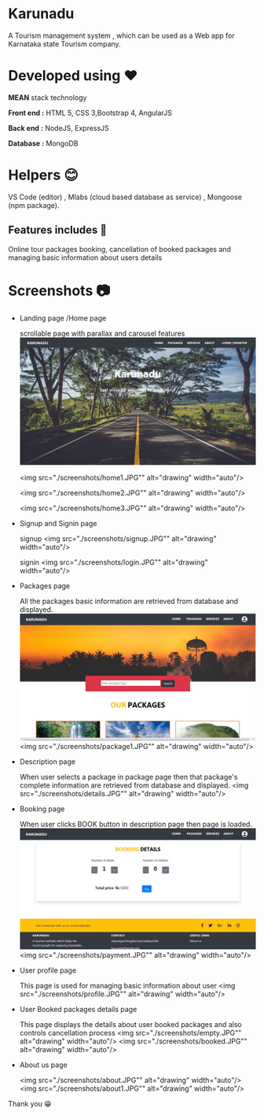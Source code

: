 # Karunadu
A Tourism management system , which can be used as a Web app for Karnataka state Tourism company.

# Developed using :hearts:

 **MEAN** stack technology
 
**Front end :** HTML 5, CSS 3,Bootstrap 4, AngularJS   

**Back end :** NodeJS, ExpressJS

**Database :** MongoDB 

# Helpers :blush:
VS Code (editor) , Mlabs (cloud based database as service) , Mongoose (npm package).


## Features includes :muscle: 
Online tour packages booking, cancellation of booked packages and managing basic information about users details

# Screenshots :camera:
* Landing page /Home page

   scrollable page with parallax and carousel features
  <img src="./screenshots/home.JPG" alt="drawing"   width="auto" /> 
  
  <img src="./screenshots/home1.JPG"" alt="drawing"  width="auto"/>
 
  <img src="./screenshots/home2.JPG"" alt="drawing"  width="auto"/> 
 
  <img src="./screenshots/home3.JPG"" alt="drawing"  width="auto"/>

* Signup and Signin page

  signup
  <img src="./screenshots/signup.JPG"" alt="drawing"  width="auto"/>

  signin
  <img src="./screenshots/login.JPG"" alt="drawing"  width="auto"/>


* Packages page

  All the packages basic information are retrieved from database and displayed. 
  <img src="./screenshots/package.JPG" alt="drawing"  width="auto"/>
  <img src="./screenshots/package1.JPG"" alt="drawing"  width="auto"/>

* Description page
  
  When user selects a package in package page then that package's complete information are retrieved from database and displayed.
  <img src="./screenshots/details.JPG"" alt="drawing"  width="auto"/>


* Booking page
  
  When user clicks BOOK button in description page then page is loaded.
  <img src="./screenshots/booking.JPG" alt="drawing"  width="auto"/>
  <img src="./screenshots/payment.JPG"" alt="drawing"  width="auto"/>


* User profile page
  
  This page is used for managing basic information about user
  <img src="./screenshots/profile.JPG"" alt="drawing"  width="auto"/>

* User Booked packages details page
  
  This page displays the details about user booked packages and also controls cancellation process
  <img src="./screenshots/empty.JPG"" alt="drawing"  width="auto"/>
  <img src="./screenshots/booked.JPG"" alt="drawing"  width="auto"/>

* About us page

  <img src="./screenshots/about.JPG"" alt="drawing"  width="auto"/>
  <img src="./screenshots/about1.JPG"" alt="drawing"  width="auto"/>


Thank you :grin:
